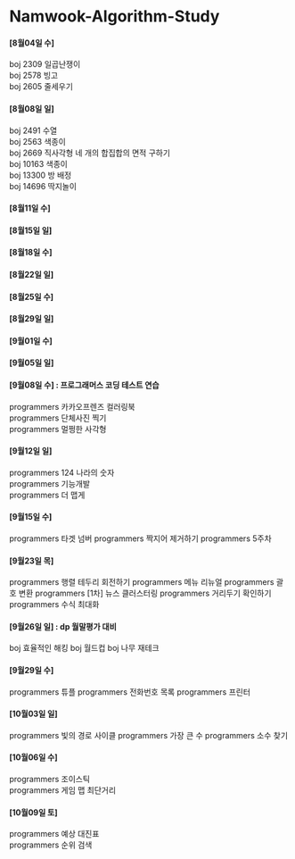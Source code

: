 # Namwook-Algorithm-Study

<h4> [8월04일 수] </h4>
boj 2309 일곱난쟁이 <br/>
boj 2578 빙고 <br/>
boj 2605 줄세우기 <br/>

<h4> [8월08일 일] </h4>
boj 2491 수열 <br/>
boj 2563 색종이 <br/>
boj 2669 직사각형 네 개의 합집합의 면적 구하기 <br/>
boj 10163 색종이 <br/>
boj 13300 방 배정 <br/>
boj 14696 딱지놀이 <br/>

<h4> [8월11일 수] </h4>

<h4> [8월15일 일] </h4>

<h4> [8월18일 수] </h4>

<h4> [8월22일 일] </h4>

<h4> [8월25일 수] </h4>

<h4> [8월29일 일] </h4>

<h4> [9월01일 수] </h4>

<h4> [9월05일 일] </h4>

<h4> [9월08일 수] : 프로그래머스 코딩 테스트 연습 </h4>
programmers 카카오프렌즈 컬러링북<br/>
programmers 단체사진 찍기<br/>
programmers 멀쩡한 사각형<br/>

<h4> [9월12일 일] </h4>
programmers 124 나라의 숫자<br/>
programmers 기능개발<br/>
programmers 더 맵게<br/>

<h4> [9월15일 수] </h4>
programmers 타겟 넘버
programmers 짝지어 제거하기 
programmers 5주차

<h4> [9월23일 목] </h4>
programmers 행렬 테두리 회전하기
programmers 메뉴 리뉴얼
programmers 괄호 변환
programmers [1차] 뉴스 클러스터링
programmers 거리두기 확인하기 
programmers 수식 최대화 

<h4> [9월26일 일] : dp 월말평가 대비 </h4>
boj 효율적인 해킹
boj 월드컵
boj 나무 재테크 

<h4> [9월29일 수] </h4>
programmers 튜플
programmers 전화번호 목록
programmers 프린터

<h4> [10월03일 일] </h4>
programmers 빛의 경로 사이클
programmers 가장 큰 수
programmers 소수 찾기

<h4> [10월06일 수] </h4>
programmers 조이스틱<br/>
programmers 게임 맵 최단거리<br/>

<h4> [10월09일 토] </h4>
programmers 예상 대진표<br/>
programmers 순위 검색<br/>
